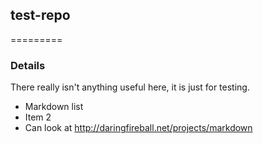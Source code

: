 ## test-repo
=========

### Details

There really isn't anything useful here, it is just for testing.
* Markdown list
* Item 2
* Can look at http://daringfireball.net/projects/markdown


